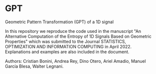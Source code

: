 # GPT
Geometric Pattern Transformation (GPT) of a 1D signal

In this repository we reproduce the code used in the manuscript "An Alternative Computation of the Entropy of 1D Signals Based on Geometric Properties" which was submitted to the Journal STATISTICS, OPTIMIZATION AND INFORMATION COMPUTING in April 2022.
Explanations and examples are also included in the document. 

Authors: Cristian Bonini, Andrea Rey, Dino Otero, Ariel Amadio, Manuel García Blesa, Walter Legnani.
